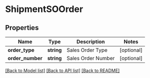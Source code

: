# ShipmentSOOrder

## Properties
Name | Type | Description | Notes
------------ | ------------- | ------------- | -------------
**order_type** | **string** | Sales Order Type | [optional] 
**order_number** | **string** | Sales Order Number | [optional] 

[[Back to Model list]](../README.md#documentation-for-models) [[Back to API list]](../README.md#documentation-for-api-endpoints) [[Back to README]](../README.md)


